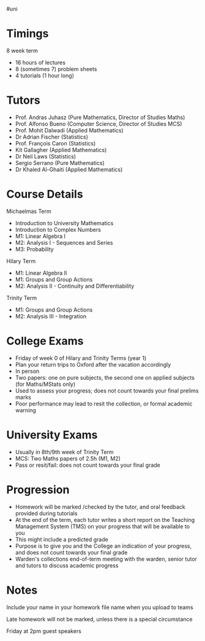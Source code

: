 #uni
# Timings

8 week term
- 16 hours of lectures
- 8 (sometimes 7) problem sheets
- 4 tutorials (1 hour long)

# Tutors

- Prof. Andras Juhasz (Pure Mathematics, Director of Studies Maths)
- ﻿﻿Prof. Alfonso Bueno (Computer Science, Director of Studies MCS)
- ﻿﻿Prof. Mohit Dalwadi (Applied Mathematics)
- ﻿﻿Dr Adrian Fischer (Statistics)
- ﻿﻿Prof. François Caron (Statistics)
- Kit Gallagher (Applied Mathematics)
- ﻿﻿Dr Neil Laws (Statistics)
- ﻿﻿Sergio Serrano (Pure Mathematics)
- Dr Khaled Al-Ghaiti (Applied Mathematics)

# Course Details

Michaelmas Term
- ﻿﻿Introduction to University Mathematics  
- Introduction to Complex Numbers
- ﻿﻿M1: Linear Algebra I
- ﻿﻿M2: Analysis I - Sequences and Series
- ﻿﻿M3: Probability

Hilary Term  
- M1: Linear Algebra II
- M1: Groups and Group Actions
- ﻿﻿M2: Analysis II - Continuity and Differentiability

Trinity Term
- ﻿﻿M1: Groups and Group Actions
- ﻿﻿M2: Analysis III - Integration

# College Exams

- Friday of week 0 of Hilary and Trinity Terms (year 1)
- ﻿﻿Plan your return trips to Oxford after the vacation accordingly  
- In person  
- Two papers: one on pure subjects, the second one on applied subjects (for Maths/MStats only)
- ﻿﻿Used to assess your progress; does not count towards your final prelims marks
- ﻿﻿Poor performance may lead to resit the collection, or formal academic warning

# University Exams

- Usually in 8th/9th week of Trinity Term
- ﻿﻿MCS: Two Maths papers of 2.5h (M1, M2)
- ﻿﻿Pass or resit/fail: does not count towards your final grade

# Progression

- Homework will be marked /checked by the tutor, and oral feedback provided during tutorials
- ﻿﻿At the end of the term, each tutor writes a short report on the Teaching Management System (TMS) on your progress that will be available to you
- ﻿﻿This might include a predicted grade
- ﻿﻿Purpose is to give you and the College an indication of your progress, and does not count towards your final grade
- ﻿﻿Warden's collections end-of-term meeting with the warden, senior tutor and tutors to discuss academic progress

# Notes

Include your name in your homework file name when you upload to teams

Late homework will not be marked, unless there is a special circumstance

Friday at 2pm guest speakers
